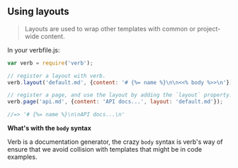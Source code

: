 ## Using layouts

> Layouts are used to wrap other templates with common or project-wide content.

In your verbfile.js:

```js
var verb = require('verb');

// register a layout with verb.
verb.layout('default.md', {content: '# {%= name %}\n\n<<% body %>>\n'});

// register a page, and use the layout by adding the `layout` property.
verb.page('api.md', {content: 'API docs...', layout: 'default.md'});

//=> '# {%= name %}\n\nAPI docs...\n'
```

**What's with the `body` syntax**

Verb is a documentation generator, the crazy `body` syntax is verb's way of ensure that we avoid collision with templates that might be in code examples.